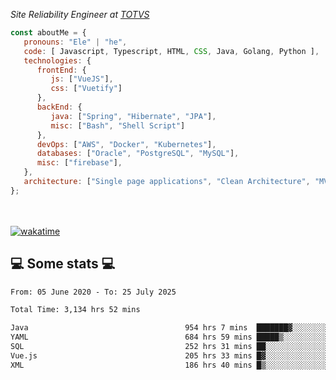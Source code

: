 <p><em>Site Reliability Engineer at <a href="https://www.totvs.com/">TOTVS</a></br>
</em></p>


```javascript
const aboutMe = {
   pronouns: "Ele" | "he",
   code: [ Javascript, Typescript, HTML, CSS, Java, Golang, Python ],
   technologies: {
      frontEnd: {
         js: ["VueJS"],
         css: ["Vuetify"]
      },
      backEnd: {
         java: ["Spring", "Hibernate", "JPA"],
         misc: ["Bash", "Shell Script"]
      },
      devOps: ["AWS", "Docker", "Kubernetes"],
      databases: ["Oracle", "PostgreSQL", "MySQL"],
      misc: ["firebase"],
   },
   architecture: ["Single page applications", "Clean Architecture", "MVC", "Microservices"],
};
```
</br></br>
[![wakatime](https://wakatime.com/badge/user/a3a8ed06-d304-4d6b-bc86-4adc418cdea7.svg)](https://wakatime.com/@a3a8ed06-d304-4d6b-bc86-4adc418cdea7)
<h2>💻 Some stats 💻</h2>

<!--START_SECTION:waka-->

```txt
From: 05 June 2020 - To: 25 July 2025

Total Time: 3,134 hrs 52 mins

Java                                   954 hrs 7 mins  ███████▓░░░░░░░░░░░░░░░░░   30.44 %
YAML                                   684 hrs 59 mins █████▒░░░░░░░░░░░░░░░░░░░   21.85 %
SQL                                    252 hrs 31 mins ██░░░░░░░░░░░░░░░░░░░░░░░   08.06 %
Vue.js                                 205 hrs 33 mins █▓░░░░░░░░░░░░░░░░░░░░░░░   06.56 %
XML                                    186 hrs 40 mins █▒░░░░░░░░░░░░░░░░░░░░░░░   05.95 %
```

<!--END_SECTION:waka-->
